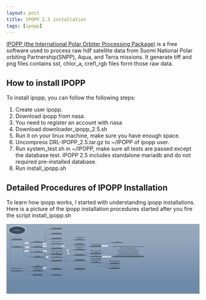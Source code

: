 ```yaml
---
layout: post
title: IPOPP 2.5 installation
tags: [ipopp]
---
```


[IPOPP (the International Polar Orbiter Processing Package)](https://directreadout.sci.gsfc.nasa.gov/?id=dspContent&cid=68)
is a free software used to process raw hdf satellite data from Suomi National
 Polar orbiting Partnership(SNPP), Aqua, and Terra missions. It generate tiff
 and png files contains sst, chlor_a, crefl_rgb files form those raw data.


## How to install IPOPP
<!--break-->
To install ipopp, you can follow the following steps:

1. Create user ipopp.
2. Download ipopp from nasa.
 1. You need to register an account with nasa
 2. Download downloader_ipopp_2.5.sh
 3. Run it on your linux machine, make sure you have enough space.
3. Uncompress DRL-IPOPP_2.5.tar.gz to ~/IPOPP of ipopp user.
4. Run system_test.sh in ~/IPOPP, make sure all tests are passed except the
    database test. IPOPP 2.5 includes standalone mariadb and do not required
    pre-installed database.
5. Run install_ipopp.sh

##  Detailed Procedures of IPOPP Installation

To learn how ipopp works, I started with understanding ipopp installations. Here
is a picture of the ipopp installation procedures started after you fire the
script install_ipopp.sh

[![IPOPP Install](/iamges/ipopp_installation.png)](/iamges/ipopp_installation.pdf)
